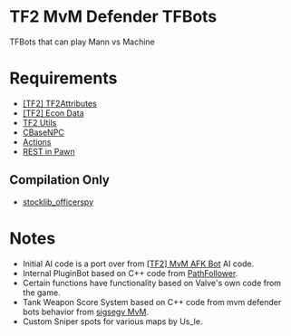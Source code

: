 # TF2 MvM Defender TFBots
 TFBots that can play Mann vs Machine

# Requirements
- [[TF2] TF2Attributes](https://github.com/FlaminSarge/tf2attributes)
- [[TF2] Econ Data](https://github.com/nosoop/SM-TFEconData)
- [TF2 Utils](https://github.com/nosoop/SM-TFUtils)
- [CBaseNPC](https://github.com/TF2-DMB/CBaseNPC)
- [Actions](https://forums.alliedmods.net/showthread.php?t=336374)
- [REST in Pawn](https://github.com/ErikMinekus/sm-ripext)
## Compilation Only
- [stocklib_officerspy](https://github.com/OfficerSpy/SM_Stock_OfficerSpy)
# Notes
- Initial AI code is a port over from [[TF2] MvM AFK Bot](https://github.com/Pelipoika/TF2_Idlebot) AI code.
- Internal PluginBot based on C++ code from [PathFollower](https://github.com/Pelipoika/PathFollower).
- Certain functions have functionality based on Valve's own code from the game.
- Tank Weapon Score System based on C++ code from mvm defender bots behavior from [sigsegv MvM](https://github.com/sigsegv-mvm/sigsegv-mvm).
- Custom Sniper spots for various maps by Us_le.

